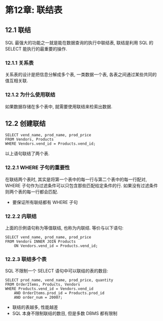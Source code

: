 # 第12章: 联结表 #

## 12.1 联结 ##

SQL 最强大的功能之一就是能在数据查询的执行中联结表, 联结是利用 SQL 的 SELECT 能执行的最重要的操作.

### 12.1.1 关系表 ###

关系表的设计是把信息分解成多个表, 一类数据一个表, 各表之间通过某些共同的值互相关联.

### 12.1.2 为什么使用联结 ###

如果数据存储在多个表中, 就需要使用联结来检索出数据.

## 12.2 创建联结 ##

```
SELECT vend_name, prod_name, prod_price
FROM Vendors, Products
WHERE Vendors.vend_id = Products.vend_id;
```

以上语句联结了两个表.

### 12.2.1 WHERE 子句的重要性 ###

在联结两个表时, 其实是将第一个表中的每一行与第二个表中的每一行配对, WHERE 子句作为过滤条件可以只包含那些匹配给定条件的行. 如果没有过滤条件则两个表的每一行都会匹配.

- 要保证所有联结都有 WHERE 子句

### 12.2.2 内联结 ###

上面的示例语句称为等值联结, 也称为内联结. 等价与以下语句:

```
SELECT vend_name, prod_name, prod_price
FROM Vendors INNER JOIN Products
    ON Vendors.vend_id = Products.vend_id;
```

### 12.2.3 联结多个表 ###

SQL 不限制一个 SELECT 语句中可以联结的表的数目:

```
SELECT prod_name, vend_name, prod_price, quantity
FROM OrderItems, Products, Vendors
WHERE Products.vend_id = Vendors.vend_id
    AND OrderItems.prod_id = Products.prod_id
    AND order_num = 20007;
```

- 联结的表越多, 性能越差
- SQL 本身不限制联结的数目, 但是多数 DBMS 都有限制

